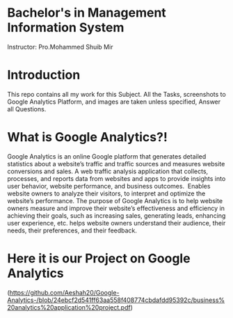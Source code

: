 # Bachelor's in Management Information System 
Instructor: Pro.Mohammed Shuib Mir 

# Introduction 
This repo contains all my work for this Subject. All the Tasks, screenshots to Google Analytics Platform, and images are taken unless specified, Answer all Questions.

# What is Google Analytics?!

Google Analytics is an online Google platform that generates detailed statistics about a website’s traffic and traffic sources and measures website conversions and sales. A web traffic analysis application that collects, processes, and reports data from websites and apps to provide insights into user behavior, website performance, and business outcomes. 
Enables website owners to analyze their visitors, to interpret and optimize the website’s performance.
The purpose of Google Analytics is to help website owners measure and improve their website’s effectiveness and efficiency in achieving their goals, such as increasing sales, generating leads, enhancing user experience, etc.
helps website owners understand their audience, their needs, their preferences, and their feedback.

# Here it is our Project on Google Analytics 
(https://github.com/Aeshah20/Google-Analytics-/blob/24ebcf2d541ff63aa558f408774cbdafdd95392c/business%20analytics%20application%20project.pdf)




